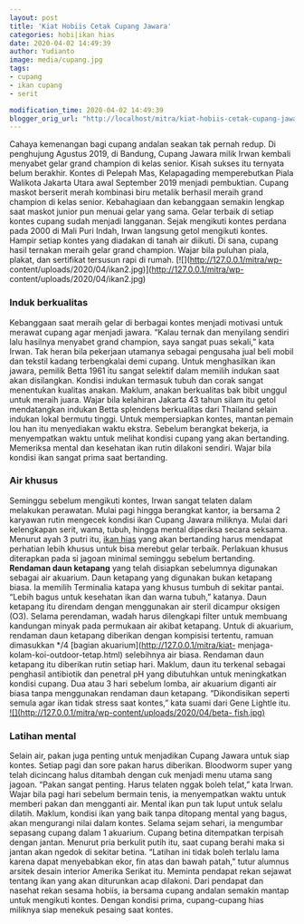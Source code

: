 ```yaml
---
layout: post
title: 'Kiat Hobiis Cetak Cupang Jawara'
categories: hobi|ikan hias
date: 2020-04-02 14:49:39
author: Yudianto
image: media/cupang.jpg
tags:
- cupang
- ikan cupang
- serit

modification_time: 2020-04-02 14:49:39
blogger_orig_url: "http://localhost/mitra/kiat-hobiis-cetak-cupang-jawara.html"
---
```


Cahaya kemenangan bagi cupang andalan seakan tak pernah redup. Di penghujung
Agustus 2019, di Bandung, Cupang Jawara milik Irwan kembali menyabet gelar
grand champion di kelas senior. Kisah sukses itu ternyata belum berakhir.
Kontes di Pelepah Mas, Kelapagading memperebutkan Piala Walikota Jakarta Utara
awal September 2019 menjadi pembuktian. Cupang maskot berserit merah kombinasi
biru metalik berhasil meraih grand champion di kelas senior. Kebahagiaan dan
kebanggaan semakin lengkap saat maskot junior pun menuai gelar yang sama.
Gelar terbaik di setiap kontes cupang sudah menjadi langganan. Sejak mengikuti
kontes perdana pada 2000 di Mali Puri Indah, Irwan langsung getol mengikuti
kontes. Hampir setiap kontes yang diadakan di tanah air diikuti. Di sana,
cupang hasil ternakan meraih gelar grand champion. Wajar bila puluhan piala,
plakat, dan sertifikat tersusun rapi di rumah. [![](http://127.0.0.1/mitra/wp-
content/uploads/2020/04/ikan2.jpg)](http://127.0.0.1/mitra/wp-
content/uploads/2020/04/ikan2.jpg)

### Induk berkualitas

Kebanggaan saat meraih gelar di berbagai kontes menjadi motivasi untuk merawat
cupang agar menjadi jawara. “Kalau ternak dan menyilang sendiri lalu hasilnya
menyabet grand champion, saya sangat puas sekali,” kata Irwan. Tak heran bila
pekerjaan utamanya sebagai pengusaha jual beli mobil dan tekstil kadang
terbengkalai demi cupang. Untuk menghasilkan ikan jawara, pemilik Betta 1961
itu sangat selektif dalam memilih indukan saat akan disilangkan. Kondisi
indukan termasuk tubuh dan corak sangat menentukan kualitas anakan. Maklum,
anakan berkualitas bak bibit unggul untuk meraih juara. Wajar bila kelahiran
Jakarta 43 tahun silam itu getol mendatangkan indukan Betta splendens
berkualitas dari Thailand selain indukan lokal bermutu tinggi. Untuk
mempersiapkan kontes, mantan pemain lou han itu menyediakan waktu ekstra.
Sebelum berangkat bekerja, ia menyempatkan waktu untuk melihat kondisi cupang
yang akan bertanding. Memeriksa mental dan kesehatan ikan rutin dilakoni
sendiri. Wajar bila kondisi ikan sangat prima saat bertanding.

### Air khusus

Seminggu sebelum mengikuti kontes, Irwan sangat telaten dalam melakukan
perawatan. Mulai pagi hingga berangkat kantor, ia bersama 2 karyawan rutin
mengecek kondisi ikan Cupang Jawara miliknya. Mulai dari kelengkapan serit,
wama, tubuh, hingga mental diperiksa secara seksama. Menurut ayah 3 putri itu,
[ikan hias](http://127.0.0.1/mitra/ikan-hias) yang akan bertanding harus
mendapat perhatian lebih khusus untuk bisa merebut gelar terbaik. Perlakuan
khusus diterapkan pada si jagoan minimal seminggu sebelum bertanding.
**Rendaman daun ketapang** yang telah disiapkan sebelumnya digunakan sebagai
air akuarium. Daun ketapang yang digunakan bukan ketapang biasa. Ia memilih
Terminalia katapa yang khusus tumbuh di sekitar pantai. “Lebih bagus untuk
kesehatan ikan dan warna tubuh,” katanya. Daun ketapang itu direndam dengan
menggunakan air steril dicampur oksigen (O3). Selama perendaman, wadah harus
dilengkapi filter untuk membuang kandungan minyak pada permukaan air akibat
ketapang. Untuk di akuarium, rendaman daun ketapang diberikan dengan kompisisi
tertentu, ramuan dimasukkan */4 [bagian akuarium](http://127.0.0.1/mitra/kiat-
menjaga-kolam-koi-outdoor-tetap.html) selebihnya air biasa. Rendaman daun
ketapang itu diberikan rutin setiap hari. Maklum, daun itu terkenal sebagai
penghasil antibiotik dan penetral pH yang dibutuhkan untuk meningkatkan
kondisi cupang. Dua atau 3 hari sebelum lomba, air akuarium diganti air biasa
tanpa menggunakan rendaman daun ketapang. “Dikondisikan seperti semula agar
ikan tidak stress saat kontes,” kata suami dari Gene Lightle itu.
[![](http://127.0.0.1/mitra/wp-content/uploads/2020/04/beta-
fish.jpg)](http://127.0.0.1/mitra/wp-content/uploads/2020/04/beta-fish.jpg)

### Latihan mental

Selain air, pakan juga penting untuk menjadikan Cupang Jawara untuk siap
kontes. Setiap pagi dan sore pakan harus diberikan. Bloodworm super yang telah
dicincang halus ditambah dengan cuk menjadi menu utama sang jagoan. “Pakan
sangat penting. Harus telaten nggak boleh telat,” kata Irwan. Wajar bila pagi
hari sebelum bermain tenis, ia menyempatkan waktu untuk memberi pakan dan
mengganti air. Mental ikan pun tak luput untuk selalu dilatih. Maklum, kondisi
ikan yang baik tanpa ditopang mental yang bagus, akan mengurangi nilai dalam
kontes. Selama sejam sehari, ia mengumbar sepasang cupang dalam 1 akuarium.
Cupang betina ditempatkan terpisah dengan jantan. Menurut pria berkulit putih
itu, saat cupang berahi maka si jantan akan ngedok di sekitar betina. “Latihan
ini tidak boleh terlalu lama karena dapat menyebabkan ekor, fin atas dan bawah
patah,” tutur alumnus arsitek desain interior Amerika Serikat itu. Meminta
pendapat rekan sejawat tentang ikan yang akan diturunkan acap dilakoni. Dari
pendapat dan nasehat rekan sesama hobiis, ia bersama cupang andalan semakin
mantap untuk mengikuti kontes. Dengan kondisi prima, cupang-cupang hias
miliknya siap menekuk pesaing saat kontes.



